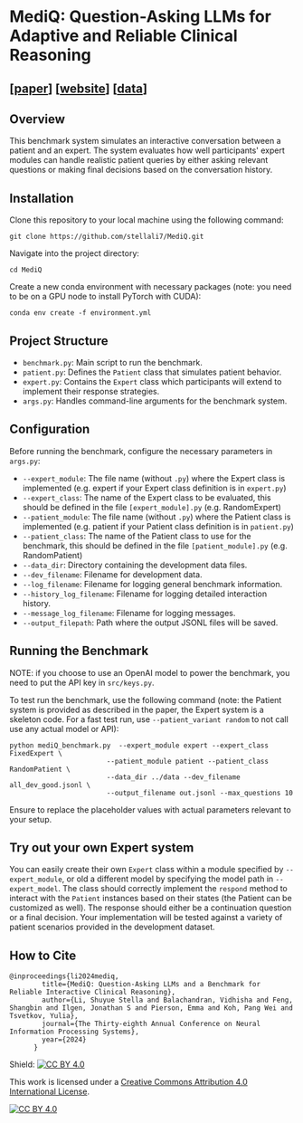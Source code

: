 # MediQ: Question-Asking LLMs for Adaptive and Reliable Clinical Reasoning

## [[paper](https://arxiv.org/abs/2406.00922)] [[website](https://stellalisy.com/projects/mediQ/)] [[data](https://github.com/stellali7/mediQ/tree/main/data)]

## Overview
This benchmark system simulates an interactive conversation between a patient and an expert. The system evaluates how well participants' expert modules can handle realistic patient queries by either asking relevant questions or making final decisions based on the conversation history.

## Installation
Clone this repository to your local machine using the following command:
```
git clone https://github.com/stellali7/MediQ.git
```

Navigate into the project directory:
```
cd MediQ
```

Create a new conda environment with necessary packages (note: you need to be on a GPU node to install PyTorch with CUDA):
```
conda env create -f environment.yml
```


## Project Structure
- `benchmark.py`: Main script to run the benchmark.
- `patient.py`: Defines the `Patient` class that simulates patient behavior.
- `expert.py`: Contains the `Expert` class which participants will extend to implement their response strategies.
- `args.py`: Handles command-line arguments for the benchmark system.

## Configuration
Before running the benchmark, configure the necessary parameters in `args.py`:
- `--expert_module`: The file name (without `.py`) where the Expert class is implemented (e.g. expert if your Expert class definition is in `expert.py`)
- `--expert_class`: The name of the Expert class to be evaluated, this should be defined in the file `[expert_module].py` (e.g. RandomExpert)
- `--patient_module`: The file name (without `.py`) where the Patient class is implemented (e.g. patient if your Patient class definition is in `patient.py`)
- `--patient_class`: The name of the Patient class to use for the benchmark, this should be defined in the file `[patient_module].py` (e.g. RandomPatient)
- `--data_dir`: Directory containing the development data files.
- `--dev_filename`: Filename for development data.
- `--log_filename`: Filename for logging general benchmark information.
- `--history_log_filename`: Filename for logging detailed interaction history.
- `--message_log_filename`: Filename for logging messages.
- `--output_filepath`: Path where the output JSONL files will be saved.

## Running the Benchmark
NOTE: if you choose to use an OpenAI model to power the benchmark, you need to put the API key in `src/keys.py`.

To test run the benchmark, use the following command (note: the Patient system is provided as described in the paper, the Expert system is a skeleton code. For a fast test run, use `--patient_variant random` to not call use any actual model or API):
```
python mediQ_benchmark.py  --expert_module expert --expert_class FixedExpert \
                        --patient_module patient --patient_class RandomPatient \
                        --data_dir ../data --dev_filename all_dev_good.jsonl \
                        --output_filename out.jsonl --max_questions 10
```

Ensure to replace the placeholder values with actual parameters relevant to your setup.

## Try out your own Expert system
You can easily create their own `Expert` class within a module specified by `--expert_module`, or old a different model by specifying the model path in `--expert_model`. The class should correctly implement the `respond` method to interact with the `Patient` instances based on their states (the Patient can be customized as well). The response should either be a continuation question or a final decision. Your implementation will be tested against a variety of patient scenarios provided in the development dataset.

## How to Cite
```
@inproceedings{li2024mediq,
        title={MediQ: Question-Asking LLMs and a Benchmark for Reliable Interactive Clinical Reasoning},
        author={Li, Shuyue Stella and Balachandran, Vidhisha and Feng, Shangbin and Ilgen, Jonathan S and Pierson, Emma and Koh, Pang Wei and Tsvetkov, Yulia},
        journal={The Thirty-eighth Annual Conference on Neural Information Processing Systems},
        year={2024}
      }
```

Shield: [![CC BY 4.0][cc-by-shield]][cc-by]

This work is licensed under a
[Creative Commons Attribution 4.0 International License][cc-by].

[![CC BY 4.0][cc-by-image]][cc-by]

[cc-by]: http://creativecommons.org/licenses/by/4.0/
[cc-by-image]: https://i.creativecommons.org/l/by/4.0/88x31.png
[cc-by-shield]: https://img.shields.io/badge/License-CC%20BY%204.0-lightgrey.svg
